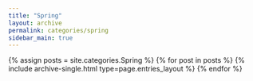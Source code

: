 ```yaml
---
title: "Spring"
layout: archive
permalink: categories/spring
sidebar_main: true
---
```



{% assign posts = site.categories.Spring %}
{% for post in posts %} {% include archive-single.html type=page.entries_layout %} {% endfor %}